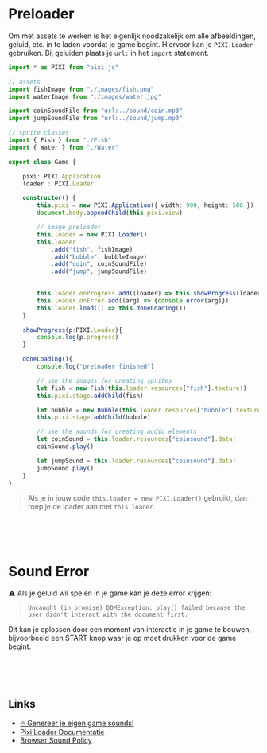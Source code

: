 # Preloader

Om met assets te werken is het eigenlijk noodzakelijk om alle afbeeldingen, geluid, etc. in te laden voordat je game begint. Hiervoor kan je `PIXI.Loader` gebruiken. Bij geluiden plaats je `url:` in het `import` statement.

```typescript
import * as PIXI from "pixi.js"

// assets
import fishImage from "./images/fish.png"
import waterImage from "./images/water.jpg"

import coinSoundFile from "url:../sound/coin.mp3"  
import jumpSoundFile from "url:../sound/jump.mp3"  

// sprite classes
import { Fish } from "./Fish" 
import { Water } from "./Water"

export class Game {

    pixi: PIXI.Application
    loader : PIXI.Loader

    constructor() {
        this.pixi = new PIXI.Application({ width: 900, height: 500 })
        document.body.appendChild(this.pixi.view)

        // image preloader
        this.loader = new PIXI.Loader()
        this.loader
            .add("fish", fishImage)
            .add("bubble", bubbleImage)
            .add("coin", coinSoundFile)
            .add("jump", jumpSoundFile)
        

        this.loader.onProgress.add((loader) => this.showProgress(loader))
        this.loader.onError.add((arg) => {console.error(arg)})
        this.loader.load(() => this.doneLoading())
    }

    showProgress(p:PIXI.Loader){
        console.log(p.progress)
    }

    doneLoading(){
        console.log("preloader finished")

        // use the images for creating sprites
        let fish = new Fish(this.loader.resources["fish"].texture!)
        this.pixi.stage.addChild(fish)

        let bubble = new Bubble(this.loader.resources["bubble"].texture!)
        this.pixi.stage.addChild(bubble)

        // use the sounds for creating audio elements
        let coinSound = this.loader.resources["coinsound"].data!
        coinSound.play()

        let jumpSound = this.loader.resources["coinsound"].data!
        jumpSound.play()
    }
}
```
> Als je in jouw code `this.loader = new PIXI.Loader()` gebruikt, dan roep je de loader aan met `this.loader`.

<br>
<br>
<br>

# Sound Error

⚠️ Als je geluid wil spelen in je game kan je deze error krijgen:

> `Uncaught (in promise) DOMException: play() failed because the user didn't interact with the document first.`

Dit kan je oplossen door een moment van interactie in je game te bouwen, bijvoorbeeld een START knop waar je op moet drukken voor de game begint.

<br>
<br>
<br>

## Links

- [🔥 Genereer je eigen game sounds!](https://sfxr.me)
- [Pixi Loader Documentatie](https://pixijs.download/release/docs/PIXI.Loader.html)
- [Browser Sound Policy](https://goo.gl/xX8pDD)

